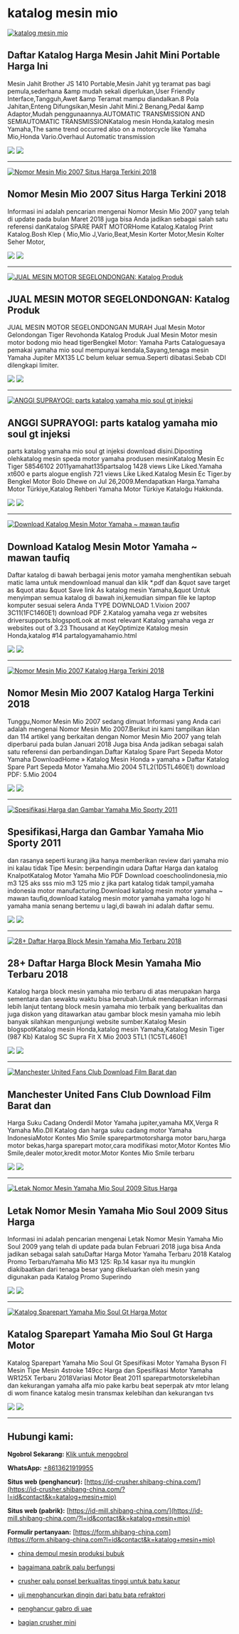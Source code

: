# katalog mesin mio

<a href="https://swt.shibang-china.com/?l=id&img&k=katalog+mesin+mio" target="_blank">![katalog mesin mio](http://static.shibang-china.com/all-800x300/502.jpg)</a>

## Daftar Katalog Harga Mesin Jahit Mini Portable Harga Ini
Mesin Jahit Brother JS 1410 Portable,Mesin Jahit yg teramat pas bagi pemula,sederhana &amp mudah sekali diperlukan,User Friendly Interface,Tangguh,Awet &amp Teramat mampu diandalkan.8 Pola Jahitan,Enteng Difungsikan,Mesin Jahit Mini.2 Benang,Pedal &amp Adaptor,Mudah penggunaannya.AUTOMATIC TRANSMISSION AND SEMIAUTOMATIC TRANSMISSIONKatalog mesin Honda,katalog mesin Yamaha,The same trend occurred also on a motorcycle like Yamaha Mio,Honda Vario.Overhaul Automatic transmission


<a href="https://whatsapp.shibangsoft.com/WhatsApp.php" target="_blank" title="WhatsApp">![](http://static.shibang-china.com/icon/whatsapp.png)</a> <a href="https://swt.shibang-china.com/?l=id&icon&k=katalog+mesin+mio" target="_blank">![](http://static.shibang-china.com/icon/chat-id.png)</a>

---

<a href="https://swt.shibang-china.com/?l=id&img&k=katalog+mesin+mio" target="_blank">![Nomor Mesin Mio 2007 Situs Harga Terkini 2018](http://static.shibang-china.com/all-800x300/387.jpg)</a>

## Nomor Mesin Mio 2007 Situs Harga Terkini 2018
Informasi ini adalah pencarian mengenai Nomor Mesin Mio 2007 yang telah di update pada bulan Maret 2018 juga bisa Anda jadikan sebagai salah satu referensi danKatalog SPARE PART MOTORHome Katalog.Katalog Print Katalog.Bosh Klep ( Mio,Mio J,Vario,Beat,Mesin Korter Motor,Mesin Kolter Seher Motor,


<a href="https://whatsapp.shibangsoft.com/WhatsApp.php" target="_blank" title="WhatsApp">![](http://static.shibang-china.com/icon/whatsapp.png)</a> <a href="https://swt.shibang-china.com/?l=id&icon&k=katalog+mesin+mio" target="_blank">![](http://static.shibang-china.com/icon/chat-id.png)</a>

---

<a href="https://swt.shibang-china.com/?l=id&img&k=katalog+mesin+mio" target="_blank">![JUAL MESIN MOTOR SEGELONDONGAN: Katalog Produk](http://static.shibang-china.com/all-800x300/344.jpg)</a>

## JUAL MESIN MOTOR SEGELONDONGAN: Katalog Produk
JUAL MESIN MOTOR SEGELONDONGAN MURAH Jual Mesin Motor Gelondongan Tiger Revohonda Katalog Produk Jual Mesin Motor mesin motor bodong mio head tigerBengkel Motor: Yamaha Parts Cataloguesaya pemakai yamaha mio soul mempunyai kendala,Sayang,tenaga mesin Yamaha Jupiter MX135 LC belum keluar semua.Seperti dibatasi.Sebab CDI dilengkapi limiter.


<a href="https://whatsapp.shibangsoft.com/WhatsApp.php" target="_blank" title="WhatsApp">![](http://static.shibang-china.com/icon/whatsapp.png)</a> <a href="https://swt.shibang-china.com/?l=id&icon&k=katalog+mesin+mio" target="_blank">![](http://static.shibang-china.com/icon/chat-id.png)</a>

---

<a href="https://swt.shibang-china.com/?l=id&img&k=katalog+mesin+mio" target="_blank">![ANGGI SUPRAYOGI: parts katalog yamaha mio soul gt injeksi](http://static.shibang-china.com/all-800x300/1163.jpg)</a>

## ANGGI SUPRAYOGI: parts katalog yamaha mio soul gt injeksi
parts katalog yamaha mio soul gt injeksi download disini.Diposting olehkatalog mesin speda motor yamaha produsen mesinKatalog Mesin Ec Tiger 58546102 2011yamahat135partsalog 1428 views Like Liked.Yamaha xt600 e parts alogue english 721 views Like Liked.Katalog Mesin Ec Tiger.by Bengkel Motor Bolo Dhewe on Jul 26,2009.Mendapatkan Harga.Yamaha Motor Türkiye,Katalog Rehberi Yamaha Motor Türkiye Kataloğu Hakkında.


<a href="https://whatsapp.shibangsoft.com/WhatsApp.php" target="_blank" title="WhatsApp">![](http://static.shibang-china.com/icon/whatsapp.png)</a> <a href="https://swt.shibang-china.com/?l=id&icon&k=katalog+mesin+mio" target="_blank">![](http://static.shibang-china.com/icon/chat-id.png)</a>

---

<a href="https://swt.shibang-china.com/?l=id&img&k=katalog+mesin+mio" target="_blank">![Download Katalog Mesin Motor Yamaha ~ mawan taufiq](http://static.shibang-china.com/all-800x300/1303.jpg)</a>

## Download Katalog Mesin Motor Yamaha ~ mawan taufiq
Daftar katalog di bawah berbagai jenis motor yamaha menghentikan sebuah matic lama untuk mendownload manual dan klik *.pdf dan &quot save target as &quot atau &quot Save link As katalog mesin Yamaha,&quot Untuk menyimpan semua katalog di bawah ini,kemudian simpan file ke laptop komputer sesuai selera Anda TYPE DOWNLOAD 1.Vixion 2007 3C11(1FC1460E1) download PDF 2.Katalog yamaha vega zr websites driversupports.blogspotLook at most relevant Katalog yamaha vega zr websites out of 3.23 Thousand at KeyOptimize Katalog mesin Honda,katalog #14 partalogyamahamio.html


<a href="https://whatsapp.shibangsoft.com/WhatsApp.php" target="_blank" title="WhatsApp">![](http://static.shibang-china.com/icon/whatsapp.png)</a> <a href="https://swt.shibang-china.com/?l=id&icon&k=katalog+mesin+mio" target="_blank">![](http://static.shibang-china.com/icon/chat-id.png)</a>

---

<a href="https://swt.shibang-china.com/?l=id&img&k=katalog+mesin+mio" target="_blank">![Nomor Mesin Mio 2007 Katalog Harga Terkini 2018](http://static.shibang-china.com/all-800x300/234.jpg)</a>

## Nomor Mesin Mio 2007 Katalog Harga Terkini 2018
Tunggu,Nomor Mesin Mio 2007 sedang dimuat Informasi yang Anda cari adalah mengenai Nomor Mesin Mio 2007.Berikut ini kami tampilkan iklan dan 114 artikel yang berkaitan dengan Nomor Mesin Mio 2007 yang telah diperbarui pada bulan Januari 2018 Juga bisa Anda jadikan sebagai salah satu referensi dan perbandingan.Daftar Katalog Spare Part Sepeda Motor Yamaha DownloadHome » Katalog Mesin Honda » yamaha » Daftar Katalog Spare Part Sepeda Motor Yamaha.Mio 2004 5TL2(1D5TL460E1) download PDF: 5.Mio 2004


<a href="https://whatsapp.shibangsoft.com/WhatsApp.php" target="_blank" title="WhatsApp">![](http://static.shibang-china.com/icon/whatsapp.png)</a> <a href="https://swt.shibang-china.com/?l=id&icon&k=katalog+mesin+mio" target="_blank">![](http://static.shibang-china.com/icon/chat-id.png)</a>

---

<a href="https://swt.shibang-china.com/?l=id&img&k=katalog+mesin+mio" target="_blank">![Spesifikasi,Harga dan Gambar Yamaha Mio Sporty 2011](http://static.shibang-china.com/all-800x300/650.jpg)</a>

## Spesifikasi,Harga dan Gambar Yamaha Mio Sporty 2011
dan rasanya seperti kurang jika hanya memberikan review dari yamaha mio ini kalau tidak Tipe Mesin: berpendingin udara Daftar Harga dan katalog KnalpotKatalog Motor Yamaha Mio PDF Download coeschoolindonesia,mio m3 125 aks sss mio m3 125 mio z jika part katalog tidak tampil,yamaha indonesia motor manufacturing.Download katalog mesin motor yamaha ~ mawan taufiq,download katalog mesin motor yamaha yamaha logo hi yamaha mania senang bertemu u lagi,di bawah ini adalah daftar semu.


<a href="https://whatsapp.shibangsoft.com/WhatsApp.php" target="_blank" title="WhatsApp">![](http://static.shibang-china.com/icon/whatsapp.png)</a> <a href="https://swt.shibang-china.com/?l=id&icon&k=katalog+mesin+mio" target="_blank">![](http://static.shibang-china.com/icon/chat-id.png)</a>

---

<a href="https://swt.shibang-china.com/?l=id&img&k=katalog+mesin+mio" target="_blank">![28+ Daftar Harga Block Mesin Yamaha Mio Terbaru 2018](http://static.shibang-china.com/all-800x300/1054.jpg)</a>

## 28+ Daftar Harga Block Mesin Yamaha Mio Terbaru 2018
Katalog harga block mesin yamaha mio terbaru di atas merupakan harga sementara dan sewaktu waktu bisa berubah.Untuk mendapatkan informasi lebih lanjut tentang block mesin yamaha mio terbaik yang berkualitas dan juga diskon yang ditawarkan atau gambar block mesin yamaha mio lebih banyak silahkan mengunjungi website sumber.Katalog Mesin blogspotKatalog mesin Honda,katalog mesin Yamaha,Katalog Mesin Tiger (987 Kb) Katalog SC Supra Fit X Mio 2003 5TL1 (1C5TL460E1


<a href="https://whatsapp.shibangsoft.com/WhatsApp.php" target="_blank" title="WhatsApp">![](http://static.shibang-china.com/icon/whatsapp.png)</a> <a href="https://swt.shibang-china.com/?l=id&icon&k=katalog+mesin+mio" target="_blank">![](http://static.shibang-china.com/icon/chat-id.png)</a>

---

<a href="https://swt.shibang-china.com/?l=id&img&k=katalog+mesin+mio" target="_blank">![Manchester United Fans Club Download Film Barat dan](http://static.shibang-china.com/all-800x300/1175.jpg)</a>

## Manchester United Fans Club Download Film Barat dan
Harga Suku Cadang Onderdil Motor Yamaha jupiter,yamaha MX,Verga R Yamaha Mio.Dll Katalog dan harga suku cadang motor Yamaha IndonesiaMotor Kontes Mio Smile sparepartmotorsharga motor baru,harga motor bekas,harga sparepart motor,cara modifikasi motor,Motor Kontes Mio Smile,dealer motor,kredit motor.Motor Kontes Mio Smile terbaru


<a href="https://whatsapp.shibangsoft.com/WhatsApp.php" target="_blank" title="WhatsApp">![](http://static.shibang-china.com/icon/whatsapp.png)</a> <a href="https://swt.shibang-china.com/?l=id&icon&k=katalog+mesin+mio" target="_blank">![](http://static.shibang-china.com/icon/chat-id.png)</a>

---

<a href="https://swt.shibang-china.com/?l=id&img&k=katalog+mesin+mio" target="_blank">![Letak Nomor Mesin Yamaha Mio Soul 2009 Situs Harga](http://static.shibang-china.com/all-800x300/830.jpg)</a>

## Letak Nomor Mesin Yamaha Mio Soul 2009 Situs Harga
Informasi ini adalah pencarian mengenai Letak Nomor Mesin Yamaha Mio Soul 2009 yang telah di update pada bulan Februari 2018 juga bisa Anda jadikan sebagai salah satuDaftar Harga Motor Yamaha Terbaru 2018 Katalog Promo TerbaruYamaha Mio M3 125: Rp.14 kasar nya itu mungkin diakibaatkan dari tenaga besar yang dikeluarkan oleh mesin yang digunakan pada Katalog Promo Superindo


<a href="https://whatsapp.shibangsoft.com/WhatsApp.php" target="_blank" title="WhatsApp">![](http://static.shibang-china.com/icon/whatsapp.png)</a> <a href="https://swt.shibang-china.com/?l=id&icon&k=katalog+mesin+mio" target="_blank">![](http://static.shibang-china.com/icon/chat-id.png)</a>

---

<a href="https://swt.shibang-china.com/?l=id&img&k=katalog+mesin+mio" target="_blank">![Katalog Sparepart Yamaha Mio Soul Gt Harga Motor](http://static.shibang-china.com/all-800x300/1112.jpg)</a>

## Katalog Sparepart Yamaha Mio Soul Gt Harga Motor
Katalog Sparepart Yamaha Mio Soul Gt Spesifikasi Motor Yamaha Byson FI Mesin Tipe Mesin 4stroke 149cc Harga dan Spesifikasi Motor Yamaha WR125X Terbaru 2018Variasi Motor Beat 2011 sparepartmotorskelebihan dan kekurangan yamaha alfa mio pake karbu beat seperpak atv mtor lelang di wom finance katalog mesin transmax kelebihan dan kekurangan tvs


<a href="https://whatsapp.shibangsoft.com/WhatsApp.php" target="_blank" title="WhatsApp">![](http://static.shibang-china.com/icon/whatsapp.png)</a> <a href="https://swt.shibang-china.com/?l=id&icon&k=katalog+mesin+mio" target="_blank">![](http://static.shibang-china.com/icon/chat-id.png)</a>

---
## Hubungi kami:

**Ngobrol Sekarang:** [Klik untuk mengobrol](https://swt.shibang-china.com?l=id&contact&k=katalog+mesin+mio)

**WhatsApp:**  [+8613621919955](https://whatsapp.shibangsoft.com/WhatsApp.php)

**Situs web (penghancur):** [https://id-crusher.shibang-china.com/](https://id-crusher.shibang-china.com/?l=id&contact&k=katalog+mesin+mio)

**Situs web (pabrik):** [https://id-mill.shibang-china.com/](https://id-mill.shibang-china.com/?l=id&contact&k=katalog+mesin+mio)

**Formulir pertanyaan:** [https://form.shibang-china.com](https://form.shibang-china.com?l=id&contact&k=katalog+mesin+mio)

* [china dempul mesin produksi bubuk](../43/china%20dempul%20mesin%20produksi%20bubuk.md)

* [bagaimana pabrik palu berfungsi](../43/bagaimana%20pabrik%20palu%20berfungsi.md)

* [crusher palu ponsel berkualitas tinggi untuk batu kapur](../49/crusher%20palu%20ponsel%20berkualitas%20tinggi%20untuk%20batu%20kapur.md)

* [uji menghancurkan dingin dari batu bata refraktori](../44/uji%20menghancurkan%20dingin%20dari%20batu%20bata%20refraktori.md)

* [penghancur gabro di uae](../44/penghancur%20gabro%20di%20uae.md)

* [bagian crusher mini](../48/bagian%20crusher%20mini.md)
